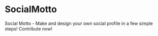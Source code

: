 # SocialMotto
Social Motto - Make and design your own social profile in a few simple steps! Contribute now!
